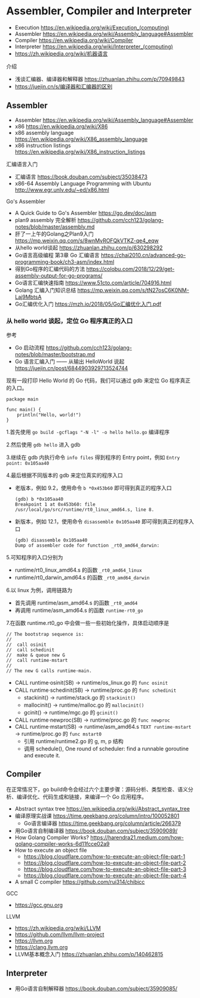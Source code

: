 # Assembler, Compiler and Interpreter
- Execution https://en.wikipedia.org/wiki/Execution_(computing)
- Assembler https://en.wikipedia.org/wiki/Assembly_language#Assembler
- Compiler https://en.wikipedia.org/wiki/Compiler
- Interpreter https://en.wikipedia.org/wiki/Interpreter_(computing)
- https://zh.wikipedia.org/wiki/机器语言

介绍
- 浅谈汇编器、编译器和解释器 https://zhuanlan.zhihu.com/p/70949843
- https://juejin.cn/s/编译器和汇编器的区别

## Assembler
- Assembler https://en.wikipedia.org/wiki/Assembly_language#Assembler
- x86 https://en.wikipedia.org/wiki/X86
- x86 assembly language https://en.wikipedia.org/wiki/X86_assembly_language
- x86 instruction listings https://en.wikipedia.org/wiki/X86_instruction_listings

汇编语言入门
- 汇编语言 https://book.douban.com/subject/35038473
- x86-64 Assembly Language Programming with Ubuntu http://www.egr.unlv.edu/~ed/x86.html

Go's Assembler
- A Quick Guide to Go's Assembler https://go.dev/doc/asm
- plan9 assembly 完全解析 https://github.com/cch123/golang-notes/blob/master/assembly.md
- 肝了一上午的Golang之Plan9入门 https://mp.weixin.qq.com/s/8wnMvROFQkVTKZ-qe4_eqw
- 从hello world谈起 https://zhuanlan.zhihu.com/p/630298292
- Go语言高级编程 第3章 Go 汇编语言 https://chai2010.cn/advanced-go-programming-book/ch3-asm/index.html
- 得到Go程序的汇编代码的方法 https://colobu.com/2018/12/29/get-assembly-output-for-go-programs/
- Go语言汇编快速指南 https://www.51cto.com/article/704916.html
- Golang 汇编入门知识总结 https://mp.weixin.qq.com/s/tN27osC6K0NM-Laj9MbtsA
- Go汇编优化入门 https://mzh.io/2018/05/Go汇编优化入门.pdf

### 从 hello world 谈起，定位 Go 程序真正的入口
参考
- Go 启动流程 https://github.com/cch123/golang-notes/blob/master/bootstrap.md
- Go 语言汇编入门 —— 从输出 HelloWorld 说起 https://juejin.cn/post/6844903929713524744

现有一段打印 Hello World 的 Go 代码，我们可以通过 gdb 来定位 Go 程序真正的入口。

```
package main

func main() {
	println("Hello, world!")
}
```

1.首先使用 `go build -gcflags "-N -l" -o hello hello.go` 编译程序

2.然后使用 `gdb hello` 进入 gdb

3.继续在 gdb 内执行命令 `info files` 得到程序的 Entry point，例如 `Entry point: 0x105aa40`

4.最后根据不同版本的 gdb 来定位真实的程序入口
- 老版本，例如 9.2，使用命令 `b *0x453b60` 即可得到真正的程序入口
    ```
    (gdb) b *0x105aa40
    Breakpoint 1 at 0x453b60: file /usr/local/go/src/runtime/rt0_linux_amd64.s, line 8.
    ```
- 新版本，例如 12.1，使用命令 `disassemble 0x105aa40` 即可得到真正的程序入口
    ```
    (gdb) disassemble 0x105aa40
    Dump of assembler code for function _rt0_amd64_darwin:
    ```
5.可知程序的入口分别为
- runtime/rt0_linux_amd64.s 的函数 `_rt0_amd64_linux`
- runtime/rt0_darwin_amd64.s 的函数 `_rt0_amd64_darwin`

6.以 linux 为例，调用链路为
- 首先调用 runtime/asm_amd64.s 的函数 `_rt0_amd64`
- 再调用 runtime/asm_amd64.s 的函数 `runtime·rt0_go`

7.在函数 runtime.rt0_go 中会做一些一些初始化操作，具体启动顺序是
```
// The bootstrap sequence is:
//
//	call osinit
//	call schedinit
//	make & queue new G
//	call runtime·mstart
//
// The new G calls runtime·main.
```
- CALL	runtime·osinit(SB) -> runtime/os_linux.go 的 `func osinit`
- CALL	runtime·schedinit(SB) -> runtime/proc.go 的 `func schedinit`
  - stackinit() -> runtime/stack.go 的 `stackinit()`
  - mallocinit() -> runtime/malloc.go 的 `mallocinit()`
  - gcinit() -> runtime/mgc.go 的 `gcinit()`
- CALL	runtime·newproc(SB) -> runtime/proc.go 的 `func newproc`
- CALL	runtime·mstart(SB) -> runtime/asm_amd64.s `TEXT runtime·mstart` -> runtime/proc.go 的 `func mstart0`
  - 引用 runtime/runtime2.go 的 g, m, p 结构
  - 调用 schedule(), One round of scheduler: find a runnable goroutine and execute it.


## Compiler
在正常情况下，go build命令会经过六个主要步骤：源码分析、类型检查、语义分析、编译优化、代码生成和链接，来编译一个 Go 应用程序。
- Abstract syntax tree https://en.wikipedia.org/wiki/Abstract_syntax_tree
- 编译原理实战课 https://time.geekbang.org/column/intro/100052801
  - Go语言编译器 https://time.geekbang.org/column/article/266379
- 用Go语言自制编译器 https://book.douban.com/subject/35909089/
- How Golang Compiler Works? https://harendra21.medium.com/how-golang-compiler-works-6d11fcce02a9
- How to execute an object file
  - https://blog.cloudflare.com/how-to-execute-an-object-file-part-1
  - https://blog.cloudflare.com/how-to-execute-an-object-file-part-2
  - https://blog.cloudflare.com/how-to-execute-an-object-file-part-3
  - https://blog.cloudflare.com/how-to-execute-an-object-file-part-4
- A small C compiler https://github.com/rui314/chibicc

GCC
- https://gcc.gnu.org

LLVM
- https://zh.wikipedia.org/wiki/LLVM
- https://github.com/llvm/llvm-project
- https://llvm.org
- https://clang.llvm.org
- LLVM基本概念入门 https://zhuanlan.zhihu.com/p/140462815


## Interpreter
- 用Go语言自制解释器 https://book.douban.com/subject/35909085/

